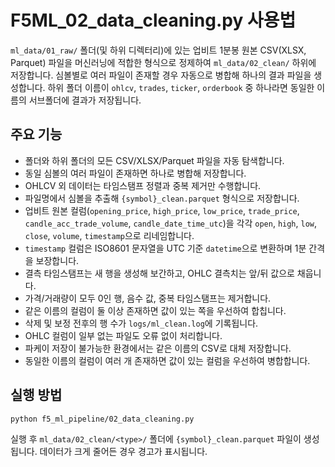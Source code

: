 # F5ML_02_data_cleaning.py 사용법

`ml_data/01_raw/` 폴더(및 하위 디렉터리)에 있는 업비트 1분봉 원본
CSV(XLSX, Parquet) 파일을 머신러닝에 적합한 형식으로 정제하여
`ml_data/02_clean/` 하위에 저장합니다. 심볼별로 여러 파일이 존재할 경우
자동으로 병합해 하나의 결과 파일을 생성합니다. 하위 폴더 이름이
`ohlcv`, `trades`, `ticker`, `orderbook` 중 하나라면 동일한 이름의
서브폴더에 결과가 저장됩니다.

## 주요 기능
- 폴더와 하위 폴더의 모든 CSV/XLSX/Parquet 파일을 자동 탐색합니다.
- 동일 심볼의 여러 파일이 존재하면 하나로 병합해 저장합니다.
- OHLCV 외 데이터는 타임스탬프 정렬과 중복 제거만 수행합니다.
- 파일명에서 심볼을 추출해 `{symbol}_clean.parquet` 형식으로 저장합니다.
- 업비트 원본 컬럼(`opening_price`, `high_price`, `low_price`, `trade_price`,
  `candle_acc_trade_volume`, `candle_date_time_utc`)을 각각 `open`, `high`, `low`,
  `close`, `volume`, `timestamp`으로 리네임합니다.
- `timestamp` 컬럼은 ISO8601 문자열을 UTC 기준 `datetime`으로 변환하며 1분
  간격을 보장합니다.
- 결측 타임스탬프는 새 행을 생성해 보간하고, OHLC 결측치는 앞/뒤 값으로 채웁니다.
- 가격/거래량이 모두 0인 행, 음수 값, 중복 타임스탬프는 제거합니다.
- 같은 이름의 컬럼이 둘 이상 존재하면 값이 있는 쪽을 우선하여 합칩니다.
- 삭제 및 보정 전후의 행 수가 `logs/ml_clean.log`에 기록됩니다.
- OHLC 컬럼이 일부 없는 파일도 오류 없이 처리합니다.
- 파케이 저장이 불가능한 환경에서는 같은 이름의 CSV로 대체 저장합니다.
- 동일한 이름의 컬럼이 여러 개 존재하면 값이 있는 컬럼을 우선하여 병합합니다.

## 실행 방법
```bash
python f5_ml_pipeline/02_data_cleaning.py
```

실행 후 `ml_data/02_clean/<type>/` 폴더에 `{symbol}_clean.parquet` 파일이 생성됩니다.
데이터가 크게 줄어든 경우 경고가 표시됩니다.
